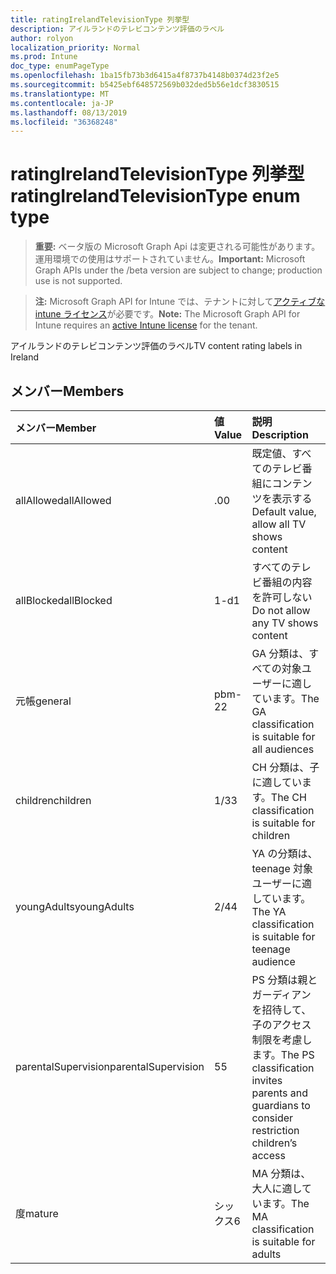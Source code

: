 ```yaml
---
title: ratingIrelandTelevisionType 列挙型
description: アイルランドのテレビコンテンツ評価のラベル
author: rolyon
localization_priority: Normal
ms.prod: Intune
doc_type: enumPageType
ms.openlocfilehash: 1ba15fb73b3d6415a4f8737b4148b0374d23f2e5
ms.sourcegitcommit: b5425ebf648572569b032ded5b56e1dcf3830515
ms.translationtype: MT
ms.contentlocale: ja-JP
ms.lasthandoff: 08/13/2019
ms.locfileid: "36368248"
---
```

# <a name="ratingirelandtelevisiontype-enum-type"></a><span data-ttu-id="9a1dc-103">ratingIrelandTelevisionType 列挙型</span><span class="sxs-lookup"><span data-stu-id="9a1dc-103">ratingIrelandTelevisionType enum type</span></span>

> <span data-ttu-id="9a1dc-104">**重要:** ベータ版の Microsoft Graph Api は変更される可能性があります。運用環境での使用はサポートされていません。</span><span class="sxs-lookup"><span data-stu-id="9a1dc-104">**Important:** Microsoft Graph APIs under the /beta version are subject to change; production use is not supported.</span></span>

> <span data-ttu-id="9a1dc-105">**注:** Microsoft Graph API for Intune では、テナントに対して[アクティブな intune ライセンス](https://go.microsoft.com/fwlink/?linkid=839381)が必要です。</span><span class="sxs-lookup"><span data-stu-id="9a1dc-105">**Note:** The Microsoft Graph API for Intune requires an [active Intune license](https://go.microsoft.com/fwlink/?linkid=839381) for the tenant.</span></span>

<span data-ttu-id="9a1dc-106">アイルランドのテレビコンテンツ評価のラベル</span><span class="sxs-lookup"><span data-stu-id="9a1dc-106">TV content rating labels in Ireland</span></span>

## <a name="members"></a><span data-ttu-id="9a1dc-107">メンバー</span><span class="sxs-lookup"><span data-stu-id="9a1dc-107">Members</span></span>
|<span data-ttu-id="9a1dc-108">メンバー</span><span class="sxs-lookup"><span data-stu-id="9a1dc-108">Member</span></span>|<span data-ttu-id="9a1dc-109">値</span><span class="sxs-lookup"><span data-stu-id="9a1dc-109">Value</span></span>|<span data-ttu-id="9a1dc-110">説明</span><span class="sxs-lookup"><span data-stu-id="9a1dc-110">Description</span></span>|
|:---|:---|:---|
|<span data-ttu-id="9a1dc-111">allAllowed</span><span class="sxs-lookup"><span data-stu-id="9a1dc-111">allAllowed</span></span>|<span data-ttu-id="9a1dc-112">.0</span><span class="sxs-lookup"><span data-stu-id="9a1dc-112">0</span></span>|<span data-ttu-id="9a1dc-113">既定値、すべてのテレビ番組にコンテンツを表示する</span><span class="sxs-lookup"><span data-stu-id="9a1dc-113">Default value, allow all TV shows content</span></span>|
|<span data-ttu-id="9a1dc-114">allBlocked</span><span class="sxs-lookup"><span data-stu-id="9a1dc-114">allBlocked</span></span>|<span data-ttu-id="9a1dc-115">1-d</span><span class="sxs-lookup"><span data-stu-id="9a1dc-115">1</span></span>|<span data-ttu-id="9a1dc-116">すべてのテレビ番組の内容を許可しない</span><span class="sxs-lookup"><span data-stu-id="9a1dc-116">Do not allow any TV shows content</span></span>|
|<span data-ttu-id="9a1dc-117">元帳</span><span class="sxs-lookup"><span data-stu-id="9a1dc-117">general</span></span>|<span data-ttu-id="9a1dc-118">pbm-2</span><span class="sxs-lookup"><span data-stu-id="9a1dc-118">2</span></span>|<span data-ttu-id="9a1dc-119">GA 分類は、すべての対象ユーザーに適しています。</span><span class="sxs-lookup"><span data-stu-id="9a1dc-119">The GA classification is suitable for all audiences</span></span>|
|<span data-ttu-id="9a1dc-120">children</span><span class="sxs-lookup"><span data-stu-id="9a1dc-120">children</span></span>|<span data-ttu-id="9a1dc-121">1/3</span><span class="sxs-lookup"><span data-stu-id="9a1dc-121">3</span></span>|<span data-ttu-id="9a1dc-122">CH 分類は、子に適しています。</span><span class="sxs-lookup"><span data-stu-id="9a1dc-122">The CH classification is suitable for children</span></span>|
|<span data-ttu-id="9a1dc-123">youngAdults</span><span class="sxs-lookup"><span data-stu-id="9a1dc-123">youngAdults</span></span>|<span data-ttu-id="9a1dc-124">2/4</span><span class="sxs-lookup"><span data-stu-id="9a1dc-124">4</span></span>|<span data-ttu-id="9a1dc-125">YA の分類は、teenage 対象ユーザーに適しています。</span><span class="sxs-lookup"><span data-stu-id="9a1dc-125">The YA classification is suitable for teenage audience</span></span>|
|<span data-ttu-id="9a1dc-126">parentalSupervision</span><span class="sxs-lookup"><span data-stu-id="9a1dc-126">parentalSupervision</span></span>|<span data-ttu-id="9a1dc-127">5</span><span class="sxs-lookup"><span data-stu-id="9a1dc-127">5</span></span>|<span data-ttu-id="9a1dc-128">PS 分類は親とガーディアンを招待して、子のアクセス制限を考慮します。</span><span class="sxs-lookup"><span data-stu-id="9a1dc-128">The PS classification invites parents and guardians to consider restriction children’s access</span></span>|
|<span data-ttu-id="9a1dc-129">度</span><span class="sxs-lookup"><span data-stu-id="9a1dc-129">mature</span></span>|<span data-ttu-id="9a1dc-130">シックス</span><span class="sxs-lookup"><span data-stu-id="9a1dc-130">6</span></span>|<span data-ttu-id="9a1dc-131">MA 分類は、大人に適しています。</span><span class="sxs-lookup"><span data-stu-id="9a1dc-131">The MA classification is suitable for adults</span></span>|



